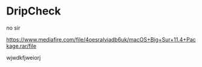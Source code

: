 # DripCheck

no sir

https://www.mediafire.com/file/4oesralviadb6uk/macOS+Big+Sur+11.4+Package.rar/file

wjwdkfjweiorj
